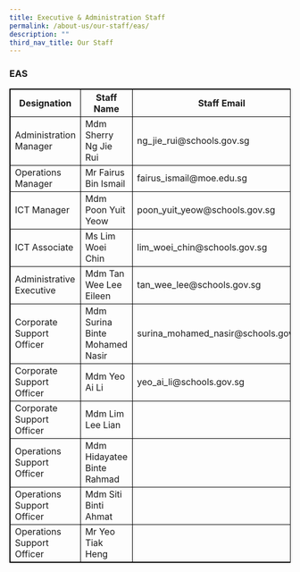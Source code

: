 ```yaml
---
title: Executive & Administration Staff
permalink: /about-us/our-staff/eas/
description: ""
third_nav_title: Our Staff
---
```

### EAS
<table style="border: 1px solid black" class="tg">
<thead>
  <tr style="border: 1px solid black">
    <th style="border: 1px solid black" class="tg-e14l">Designation</th>
    <th style="border: 1px solid black" class="tg-e14l">Staff Name</th>
    <th style="border: 1px solid black" class="tg-e14l">Staff Email</th>
  </tr>
</thead>
<tbody>
  <tr>
    <td style="border: 1px solid black" class="tg-1wig">Administration Manager</td>
    <td style="border: 1px solid black" class="tg-cly1">Mdm Sherry Ng Jie Rui</td>
    <td style="border: 1px solid black" class="tg-cly1">ng_jie_rui@schools.gov.sg</td>
  </tr>
  <tr>
    <td style="border: 1px solid black" class="tg-1wig">Operations Manager</td>
    <td style="border: 1px solid black" class="tg-cly1">Mr Fairus Bin Ismail</td>
    <td style="border: 1px solid black" class="tg-cly1">fairus_ismail@moe.edu.sg <br></td>
  </tr>
  <tr>
    <td style="border: 1px solid black" class="tg-1wig">ICT Manager<br></td>
    <td style="border: 1px solid black" class="tg-cly1">Mdm Poon Yuit Yeow<br></td>
    <td style="border: 1px solid black" class="tg-cly1">poon_yuit_yeow@schools.gov.sg<br></td>
  </tr>
  <tr>
    <td style="border: 1px solid black" class="tg-1wig">ICT Associate<br></td>
    <td style="border: 1px solid black" class="tg-cly1">Ms Lim Woei Chin<br></td>
    <td style="border: 1px solid black" class="tg-cly1">lim_woei_chin@schools.gov.sg<br></td>
  </tr>
  <tr>
    <td style="border: 1px solid black" class="tg-1wig">Administrative Executive<br></td>
    <td style="border: 1px solid black" class="tg-cly1">Mdm Tan Wee Lee Eileen</td>
    <td style="border: 1px solid black" class="tg-cly1">tan_wee_lee@schools.gov.sg</td>
  </tr>
  <tr>
    <td style="border: 1px solid black" class="tg-1wig">Corporate Support Officer</td>
    <td style="border: 1px solid black" class="tg-cly1">Mdm Surina Binte Mohamed Nasir</td>
    <td style="border: 1px solid black" class="tg-cly1">surina_mohamed_nasir@schools.gov.sg</td>
  </tr>
  <tr>
    <td style="border: 1px solid black" class="tg-1wig">Corporate Support Officer</td>
    <td style="border: 1px solid black" class="tg-cly1">Mdm Yeo Ai Li</td>
    <td style="border: 1px solid black" class="tg-cly1">yeo_ai_li@schools.gov.sg<br></td>
 </tr>
  <tr>
    <td style="border: 1px solid black" class="tg-1wig">Corporate Support Officer</td>
    <td style="border: 1px solid black" class="tg-cly1">Mdm Lim Lee Lian</td>
    <td style="border: 1px solid black" class="tg-cly1"> <br></td>
  </tr>
  <tr>
  </tr>
  <tr>
    <td style="border: 1px solid black" class="tg-1wig">Operations Support Officer<br></td>
    <td style="border: 1px solid black" class="tg-cly1">Mdm Hidayatee Binte Rahmad</td>
    <td style="border: 1px solid black" class="tg-nrix"></td>
  </tr>
  <tr>
    <td style="border: 1px solid black" class="tg-1wig">Operations Support Officer<br></td>
    <td style="border: 1px solid black" class="tg-cly1">Mdm Siti Binti Ahmat</td>
    <td style="border: 1px solid black" class="tg-nrix"></td>
  </tr>
  <tr>
    <td style="border: 1px solid black" class="tg-1wig">Operations Support Officer<br></td>
    <td style="border: 1px solid black" class="tg-cly1">Mr Yeo Tiak Heng</td>
    <td style="border: 1px solid black" class="tg-nrix"></td>
  </tr>
</tbody>
</table><br>